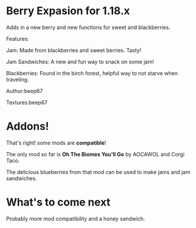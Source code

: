 # Berry Expasion for 1.18.x
 Adds in a new berry and new functions for sweet and blackberries.

Features:

Jam: Made from blackberries and sweet berries. Tasty!

Jam Sandwiches: A new and fun way to snack on some jam!

Blackberries: Found in the birch forest, helpful way to not starve when traveling.

Author:beep67

Textures:beep67

# Addons!

That's right! some mods are **compatible**! 

The only mod so far is **Oh The Biomes You'll Go** by AOCAWOL and Corgi Taco.

The delicious blueberries from that mod can be used to make jams and jam sandwiches.

# What's to come next

Probably more mod compatibility and a honey sandwich.
